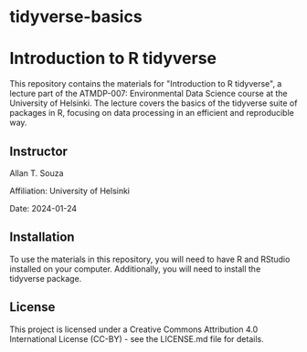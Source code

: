 # tidyverse-basics

# Introduction to R tidyverse

This repository contains the materials for "Introduction to R tidyverse", a lecture part of the ATMDP-007: Environmental Data Science course at the University of Helsinki. The lecture covers the basics of the tidyverse suite of packages in R, focusing on data processing in an efficient and reproducible way.

## Instructor

Allan T. Souza

Affiliation: University of Helsinki

Date: 2024-01-24

## Installation

To use the materials in this repository, you will need to have R and RStudio installed on your computer. Additionally, you will need to install the tidyverse package.

## License
This project is licensed under a Creative Commons Attribution 4.0 International License (CC-BY) - see the LICENSE.md file for details.

